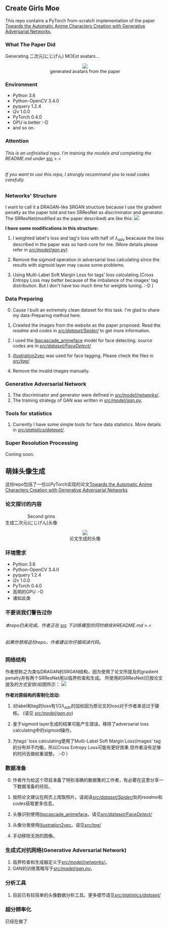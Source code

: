 ## Create Girls Moe
This repo contains a PyTorch from-scratch implementation of the paper [Towards the Automatic Anime Characters Creation with Generative Adversarial Networks](https://arxiv.org/pdf/1708.05509).

### What The Paper Did
Generating 二次元(にじげん) MOEst avatars...
<center><img src="./img/paper_samples.png"></center>
<center>generated avatars from the paper</center>

### Environment
+ Python 3.6
+ Python-OpenCV 3.4.0
+ pyquery 1.2.4
+ i2v 1.0.0
+ PyTorch 0.4.0
+ GPU is better :-D
+ and so on.

### Attention
###### This is an unfinished repo. I'm training the models and completing the README.md under [*src*](src) >.<
###### If you want to use this repo, I strongly recommand you to read codes carefully.

### Networks' Structure
I want to call it a DRAGAN-like SRGAN structure because I use the gradient penalty as the paper told and two SRResNet as discriminator and generator.
The SRResNet(modified as the paper described) are like this:
<img src="./img/network_structure.png">

**I have some modifications in this structure:**

1. I weighted label's loss and tag's loss with half of *λ*<sub>*adv*</sub> beacause the loss described in the paper was so hard-core for me. (More details please refer in [*src/model/gan.py*](./src/model/gan.py))

2. Remove the sigmoid operation in adversarial loss calculating since the results with sigmoid layer may cause some problems.

3. Using Multi-Label Soft Margin Loss for tags' loss calculating.(Cross Entropy Loss may better because of the imbalance of the images' tag distribution. But I don't have too much time for weights tuning. :-D )

### Data Preparing
0. Cause I built an extremely clean dataset for this task. I'm glad to share my data-Preparing method here.

1. Crawled the images from the website as the paper proposed. Read the *readme* and *codes* in [*src/dataset/Spider/*](./src/dataset/Spider/) to get more information.

2. I used the [lbpcascade_animeface](https://github.com/nagadomi/lbpcascade_animeface) model for face detecting. source codes are in [*src/dataset/FaceDetect/*](./src/dataset/FaceDetect/)

3. [illustration2vec](https://github.com/rezoo/illustration2vec) was used for face tagging. Please check the files in [*src/tag/*](./src/tag/)

4. Remove the invalid images manually.

### Generative Adversarial Network
1. The discriminator and generator were defined in [*src/model/networks/*](./src/model/networks/).
2. The training strategy of GAN was written in [*src/model/gan.py*](./src/model/gan.py).


### Tools for statistics
1. Currently I have some simple tools for face data statistics. More details in [*src/statistics/dataset/*](./src/statistics/dataset/).


### Super Resolution Processing
Coming soon.

## 萌妹头像生成
这份repo包括了一份以PyTorch实现的论文[Towards the Automatic Anime Characters Creation with Generative Adversarial Networks](https://arxiv.org/pdf/1708.05509)

### 论文探讨的内容
　　　　　Second grins <br>
生成二次元(にじげん)头像

<center><img src="./img/paper_samples.png"></center>
<center>论文生成的头像</center>

### 环境需求
+ Python 3.6
+ Python-OpenCV 3.4.0
+ pyquery 1.2.4
+ i2v 1.0.0
+ PyTorch 0.4.0
+ 高明的GPU :-D
+ 诸如此类

### 不要说我们警告过你

###### 本repo仍未完成。作者正在 [*src*](src) 下训练模型的同时继续补README.md >.<
###### 如果你想用这份repo，作者建议你仔细阅读代码。

### 网络结构
作者想称之为类似DRAGAN的SRGAN结构，因为使用了论文所提及的gradient penalty并有两个SRResNet用以临界检查和生成。
所使用的SRResNet(已按论文提及的方式安排)如图所示：
<img src="./img/network_structure.png">

**作者对原结构的客制化改动:**

1. 对label和tag的loss有1/2*λ*<sub>*adv*</sub>的加权因为原论文的loss对于作者来说过于硬核。 (请见 [*src/model/gan.py*](./src/model/gan.py))

2. 鉴于sigmoid layer生成的结果可能产生错误，移除了adversarial loss calculating中的sigmoid操作。

3. 为tags' loss calculating使用了Multi-Label Soft Margin Loss(Images' tag的分布并不均衡，所以Cross Entropy Loss可能有更好效果.但作者没有足够的时间去做权重调整。 :-D )

### 数据准备
0. 作者作为给这个项目准备了特别准确的数据集的工作者，有必要在这里分享一下数据准备的经验。

1. 按照论文建议在网页上爬取照片。请阅读[*src/dataset/Spider/*](./src/dataset/Spider/)处的*readme*和*codes*获取更多信息。

2. 头像识别使用[lbpcascade_animeface](https://github.com/nagadomi/lbpcascade_animeface)。请见[*src/dataset/FaceDetect/*](./src/dataset/FaceDetect/)

3. 头像分类使用[illustration2vec](https://github.com/rezoo/illustration2vec)。请见[*src/tag/*](./src/tag/)

4. 手动移除无效的图像。

### 生成式对抗网络(Generative Adversarial Network)
1. 临界检查和生成器定义于[*src/model/networks/*](./src/model/networks/)。
2. GAN的训练策略写于[*src/model/gan.py*](./src/model/gan.py)。


### 分析工具
1. 目前已有较简单的头像数据分析工具。更多细节请见[*src/statistics/dataset/*](./src/statistics/dataset/)


### 超分辨率化
已经在做了
